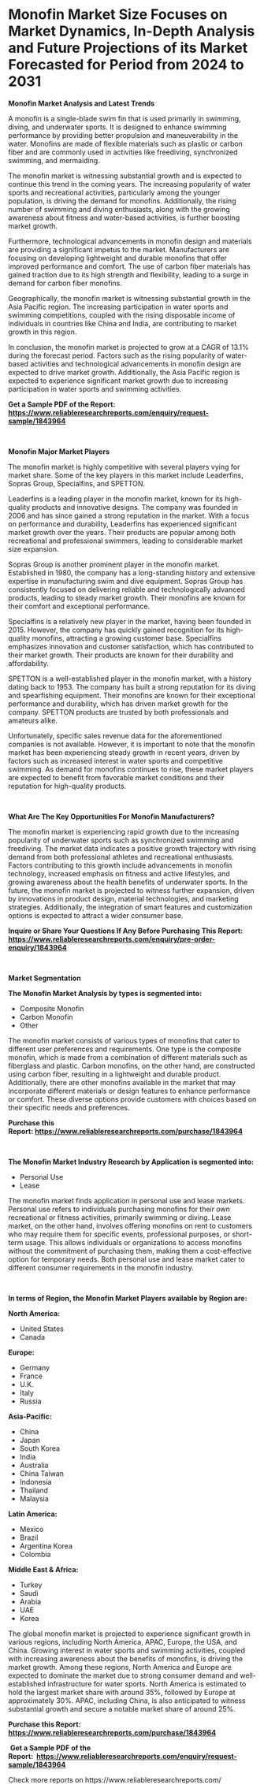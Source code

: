 <p><h1>Monofin Market Size Focuses on Market Dynamics, In-Depth Analysis and Future Projections of its Market Forecasted for Period from 2024 to 2031</h1></p><p><strong>Monofin Market Analysis and Latest Trends</strong></p>
<p><p>A monofin is a single-blade swim fin that is used primarily in swimming, diving, and underwater sports. It is designed to enhance swimming performance by providing better propulsion and maneuverability in the water. Monofins are made of flexible materials such as plastic or carbon fiber and are commonly used in activities like freediving, synchronized swimming, and mermaiding.</p><p>The monofin market is witnessing substantial growth and is expected to continue this trend in the coming years. The increasing popularity of water sports and recreational activities, particularly among the younger population, is driving the demand for monofins. Additionally, the rising number of swimming and diving enthusiasts, along with the growing awareness about fitness and water-based activities, is further boosting market growth.</p><p>Furthermore, technological advancements in monofin design and materials are providing a significant impetus to the market. Manufacturers are focusing on developing lightweight and durable monofins that offer improved performance and comfort. The use of carbon fiber materials has gained traction due to its high strength and flexibility, leading to a surge in demand for carbon fiber monofins.</p><p>Geographically, the monofin market is witnessing substantial growth in the Asia Pacific region. The increasing participation in water sports and swimming competitions, coupled with the rising disposable income of individuals in countries like China and India, are contributing to market growth in this region.</p><p>In conclusion, the monofin market is projected to grow at a CAGR of 13.1% during the forecast period. Factors such as the rising popularity of water-based activities and technological advancements in monofin design are expected to drive market growth. Additionally, the Asia Pacific region is expected to experience significant market growth due to increasing participation in water sports and swimming activities.</p></p>
<p><strong>Get a Sample PDF of the Report:&nbsp; <a href="https://www.reliableresearchreports.com/enquiry/request-sample/1843964">https://www.reliableresearchreports.com/enquiry/request-sample/1843964</a></strong></p>
<p>&nbsp;</p>
<p><strong>Monofin Major Market Players</strong></p>
<p><p>The monofin market is highly competitive with several players vying for market share. Some of the key players in this market include Leaderfins, Sopras Group, Specialfins, and SPETTON. </p><p>Leaderfins is a leading player in the monofin market, known for its high-quality products and innovative designs. The company was founded in 2006 and has since gained a strong reputation in the market. With a focus on performance and durability, Leaderfins has experienced significant market growth over the years. Their products are popular among both recreational and professional swimmers, leading to considerable market size expansion.</p><p>Sopras Group is another prominent player in the monofin market. Established in 1980, the company has a long-standing history and extensive expertise in manufacturing swim and dive equipment. Sopras Group has consistently focused on delivering reliable and technologically advanced products, leading to steady market growth. Their monofins are known for their comfort and exceptional performance.</p><p>Specialfins is a relatively new player in the market, having been founded in 2015. However, the company has quickly gained recognition for its high-quality monofins, attracting a growing customer base. Specialfins emphasizes innovation and customer satisfaction, which has contributed to their market growth. Their products are known for their durability and affordability.</p><p>SPETTON is a well-established player in the monofin market, with a history dating back to 1953. The company has built a strong reputation for its diving and spearfishing equipment. Their monofins are known for their exceptional performance and durability, which has driven market growth for the company. SPETTON products are trusted by both professionals and amateurs alike.</p><p>Unfortunately, specific sales revenue data for the aforementioned companies is not available. However, it is important to note that the monofin market has been experiencing steady growth in recent years, driven by factors such as increased interest in water sports and competitive swimming. As demand for monofins continues to rise, these market players are expected to benefit from favorable market conditions and their reputation for high-quality products.</p></p>
<p>&nbsp;</p>
<p><strong>What Are The Key Opportunities For Monofin Manufacturers?</strong></p>
<p><p>The monofin market is experiencing rapid growth due to the increasing popularity of underwater sports such as synchronized swimming and freediving. The market data indicates a positive growth trajectory with rising demand from both professional athletes and recreational enthusiasts. Factors contributing to this growth include advancements in monofin technology, increased emphasis on fitness and active lifestyles, and growing awareness about the health benefits of underwater sports. In the future, the monofin market is projected to witness further expansion, driven by innovations in product design, material technologies, and marketing strategies. Additionally, the integration of smart features and customization options is expected to attract a wider consumer base.</p></p>
<p><strong>Inquire or Share Your Questions If Any Before Purchasing This Report: <a href="https://www.reliableresearchreports.com/enquiry/pre-order-enquiry/1843964">https://www.reliableresearchreports.com/enquiry/pre-order-enquiry/1843964</a></strong></p>
<p>&nbsp;</p>
<p><strong>Market Segmentation</strong></p>
<p><strong>The Monofin Market Analysis by types is segmented into:</strong></p>
<p><ul><li>Composite Monofin</li><li>Carbon Monofin</li><li>Other</li></ul></p>
<p><p>The monofin market consists of various types of monofins that cater to different user preferences and requirements. One type is the composite monofin, which is made from a combination of different materials such as fiberglass and plastic. Carbon monofins, on the other hand, are constructed using carbon fiber, resulting in a lightweight and durable product. Additionally, there are other monofins available in the market that may incorporate different materials or design features to enhance performance or comfort. These diverse options provide customers with choices based on their specific needs and preferences.</p></p>
<p><strong>Purchase this Report:&nbsp;<a href="https://www.reliableresearchreports.com/purchase/1843964">https://www.reliableresearchreports.com/purchase/1843964</a></strong></p>
<p>&nbsp;</p>
<p><strong>The Monofin Market Industry Research by Application is segmented into:</strong></p>
<p><ul><li>Personal Use</li><li>Lease</li></ul></p>
<p><p>The monofin market finds application in personal use and lease markets. Personal use refers to individuals purchasing monofins for their own recreational or fitness activities, primarily swimming or diving. Lease market, on the other hand, involves offering monofins on rent to customers who may require them for specific events, professional purposes, or short-term usage. This allows individuals or organizations to access monofins without the commitment of purchasing them, making them a cost-effective option for temporary needs. Both personal use and lease market cater to different consumer requirements in the monofin industry.</p></p>
<p>&nbsp;</p>
<p><strong>In terms of Region, the Monofin Market Players available by Region are:</strong></p>
<p>
    <p> <strong> North America: </strong>
        <ul>
            <li>United States</li>
            <li>Canada</li>
        </ul>
        </p> 
    <p> <strong> Europe: </strong>
        <ul>
            <li>Germany</li>
            <li>France</li>
            <li>U.K.</li>
            <li>Italy</li>
            <li>Russia</li>
        </ul>
        </p> 
    <p> <strong> Asia-Pacific: </strong>
        <ul>
            <li>China</li>
            <li>Japan</li>
            <li>South Korea</li>
            <li>India</li>
            <li>Australia</li>
            <li>China Taiwan</li>
            <li>Indonesia</li>
            <li>Thailand</li>
            <li>Malaysia</li>
        </ul>
        </p> 
    <p> <strong> Latin America: </strong>
        <ul>
            <li>Mexico</li>
            <li>Brazil</li>
            <li>Argentina Korea</li>
            <li>Colombia</li>
        </ul>
        </p> 
    <p> <strong> Middle East & Africa: </strong>
        <ul>
            <li>Turkey</li>
            <li>Saudi</li>
            <li>Arabia</li>
            <li>UAE</li>
            <li>Korea</li>
        </ul>
    </p>
    </p>
<p><p>The global monofin market is projected to experience significant growth in various regions, including North America, APAC, Europe, the USA, and China. Growing interest in water sports and swimming activities, coupled with increasing awareness about the benefits of monofins, is driving the market growth. Among these regions, North America and Europe are expected to dominate the market due to strong consumer demand and well-established infrastructure for water sports. North America is estimated to hold the largest market share with around 35%, followed by Europe at approximately 30%. APAC, including China, is also anticipated to witness substantial growth and secure a notable market share of around 25%.</p></p>
<p><strong>Purchase this Report: <a href="https://www.reliableresearchreports.com/purchase/1843964">https://www.reliableresearchreports.com/purchase/1843964</a></strong></p>
<p>&nbsp;<strong>Get a Sample PDF of the Report:&nbsp;&nbsp;<a href="https://www.reliableresearchreports.com/enquiry/request-sample/1843964">https://www.reliableresearchreports.com/enquiry/request-sample/1843964</a></strong></p>
<p><strong></strong></p>
<p>Check more reports on https://www.reliableresearchreports.com/</p>